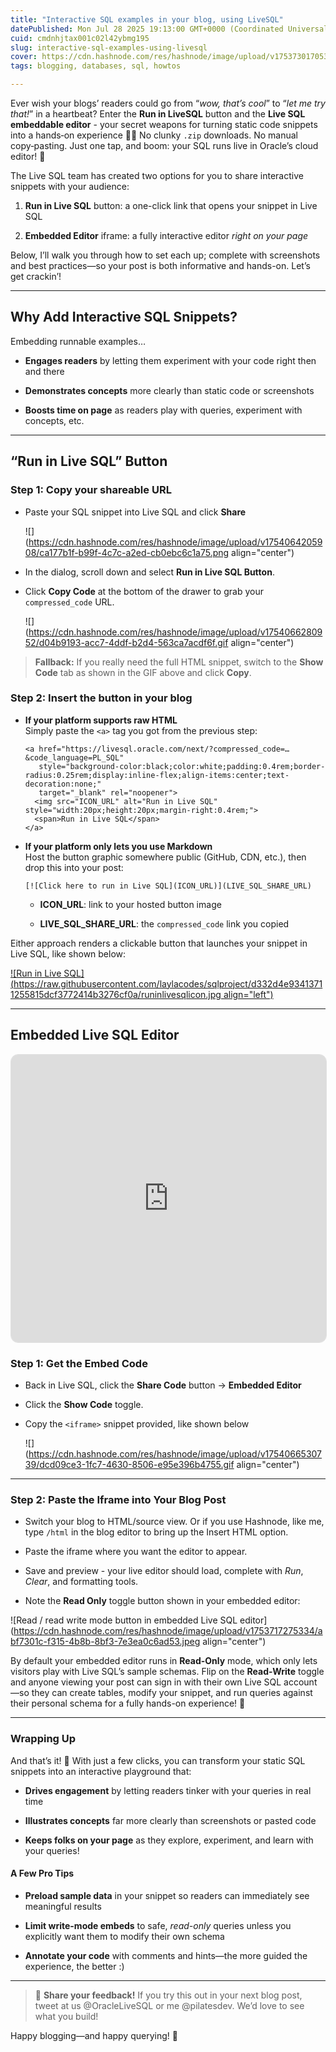 ```yaml
---
title: "Interactive SQL examples in your blog, using LiveSQL"
datePublished: Mon Jul 28 2025 19:13:00 GMT+0000 (Coordinated Universal Time)
cuid: cmdnhjtax001c02l42ybmg195
slug: interactive-sql-examples-using-livesql
cover: https://cdn.hashnode.com/res/hashnode/image/upload/v1753730170534/4f4ef534-b9ef-4167-9884-5e6a95aba7c2.jpeg
tags: blogging, databases, sql, howtos

---
```


Ever wish your blogs’ readers could go from “*wow, that’s cool*” to “*let me try that!*” in a heartbeat? Enter the **Run in LiveSQL** button and the **Live SQL embeddable editor** - your secret weapons for turning static code snippets into a hands‑on experience 🤙🏽 No clunky `.zip` downloads. No manual copy‑pasting. Just one tap, and boom: your SQL runs live in Oracle’s cloud editor! 🤗

The Live SQL team has created two options for you to share interactive snippets with your audience:

1. **Run in Live SQL** button: a one-click link that opens your snippet in Live SQL
    
2. **Embedded Editor** iframe: a fully interactive editor *right on your page*
    

Below, I’ll walk you through how to set each up; complete with screenshots and best practices—so your post is both informative and hands-on. Let’s get crackin’!

---

## Why Add Interactive SQL Snippets?

Embedding runnable examples…

* **Engages readers** by letting them experiment with your code right then and there
    
* **Demonstrates concepts** more clearly than static code or screenshots
    
* **Boosts time on page** as readers play with queries, experiment with concepts, etc.
    

---

## “Run in Live SQL” Button

### **Step 1: Copy your shareable URL**

* Paste your SQL snippet into Live SQL and click **Share**
    
    ![](https://cdn.hashnode.com/res/hashnode/image/upload/v1754064205908/ca177b1f-b99f-4c7c-a2ed-cb0ebc6c1a75.png align="center")
    

* In the dialog, scroll down and select **Run in Live SQL Button**.
    

* Click **Copy Code** at the bottom of the drawer to grab your `compressed_code` URL.
    
    ![](https://cdn.hashnode.com/res/hashnode/image/upload/v1754066280952/d04b9193-acc7-4ddf-b2d4-563ca7acdf6f.gif align="center")
    

> **Fallback:** If you really need the full HTML snippet, switch to the **Show Code** tab as shown in the GIF above and click **Copy**.

### **Step 2: Insert the button in your blog**

* **If your platform supports raw HTML**  
    Simply paste the `<a>` tag you got from the previous step:
    
    ```plaintext
    <a href="https://livesql.oracle.com/next/?compressed_code=…&code_language=PL_SQL"
       style="background-color:black;color:white;padding:0.4rem;border-radius:0.25rem;display:inline-flex;align-items:center;text-decoration:none;"
       target="_blank" rel="noopener">
      <img src="ICON_URL" alt="Run in Live SQL" style="width:20px;height:20px;margin-right:0.4rem;">
      <span>Run in Live SQL</span>
    </a>
    ```
    
* **If your platform only lets you use Markdown**  
    Host the button graphic somewhere public (GitHub, CDN, etc.), then drop this into your post:
    
    ```plaintext
    [![Click here to run in Live SQL](ICON_URL)](LIVE_SQL_SHARE_URL)
    ```
    
    * **ICON\_URL**: link to your hosted button image
        
    * **LIVE\_SQL\_SHARE\_URL**: the `compressed_code` link you copied
        

Either approach renders a clickable button that launches your snippet in Live SQL, like shown below:

[![Run in Live SQL](https://raw.githubusercontent.com/laylacodes/sqlproject/d332d4e93413711255815dcf3772414b3276cf0a/runinlivesqlicon.jpg align="left")](https://livesql.oracle.com/next/?compressed_code=%E2%80%A6)

---

## Embedded Live SQL Editor

<iframe id="live-sql-embedded" src="https://livesql.oracle.com/next/embedded/?layout=vertical&amp;compressed_code=H4sIAAAAAAAAEwt29XF1DuFSUFBQUPdIzcnJV%252FDJLEtVCA70UVRXcAxWcA9ydQ3x9HPncgvy9wUrcwl19LHW1XX1dwYAVcSuejwAAAA%253D&amp;code_language=PL_SQL&amp;code_format=true" height="460px" width="100%" style="width:100%;border:1px solid #e0e0e0;border-radius:12px;overflow:hidden">Live SQL Embedded Playground</iframe>

### Step 1: Get the Embed Code

* Back in Live SQL, click the **Share Code** button → **Embedded Editor**
    
* Click the **Show Code** toggle.
    
* Copy the `<iframe>` snippet provided, like shown below
    
    ![](https://cdn.hashnode.com/res/hashnode/image/upload/v1754066530739/dcd09ce3-1fc7-4630-8506-e95e396b4755.gif align="center")
    

---

### Step 2: Paste the Iframe into Your Blog Post

* Switch your blog to HTML/source view. Or if you use Hashnode, like me, type `/html` in the blog editor to bring up the Insert HTML option.
    
* Paste the iframe where you want the editor to appear.
    
* Save and preview - your live editor should load, complete with *Run*, *Clear*, and formatting tools.
    
* Note the **Read Only** toggle button shown in your embedded editor:
    

![Read / read write mode button in embedded Live SQL editor](https://cdn.hashnode.com/res/hashnode/image/upload/v1753717275334/abf7301c-f315-4b8b-8bf3-7e3ea0c6ad53.jpeg align="center")

By default your embedded editor runs in **Read-Only** mode, which only lets visitors play with Live SQL’s sample schemas. Flip on the **Read-Write** toggle and anyone viewing your post can sign in with their own Live SQL account—so they can create tables, modify your snippet, and run queries against their personal schema for a fully hands-on experience! 🤠

---

### Wrapping Up

And that’s it! 🎉 With just a few clicks, you can transform your static SQL snippets into an interactive playground that:

* **Drives engagement** by letting readers tinker with your queries in real time
    
* **Illustrates concepts** far more clearly than screenshots or pasted code
    
* **Keeps folks on your page** as they explore, experiment, and learn with your queries!
    

#### A Few Pro Tips

* **Preload sample data** in your snippet so readers can immediately see meaningful results
    
* **Limit write-mode embeds** to safe, *read-only* queries unless you explicitly want them to modify their own schema
    
* **Annotate your code** with comments and hints—the more guided the experience, the better :)
    

---

> 🔗 **Share your feedback!** If you try this out in your next blog post, tweet at us @OracleLiveSQL or me @pilatesdev. We’d love to see what you build!

Happy blogging—and happy querying! 🚀